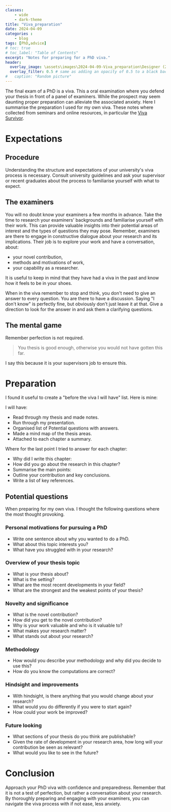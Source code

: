 ```yaml
---
classes: 
    - wide
    - dark-theme
title: "Viva_preparation"
date: 2024-04-09
categories :
    - blog
tags: [PhD,advice]
# toc: true
# toc_label: "Table of Contents"
excerpt: "Notes for preparing for a PhD viva."
header:
  overlay_image: \assets\images\2024-04-09-Viva_preparation\Designer (2).jpeg
  overlay_filter: 0.5 # same as adding an opacity of 0.5 to a black background
#   caption: "Random picture"
---
```


The final exam of a PhD is a viva. This a oral examination where you defend your thesis in front of a panel of examiners. While the prospect may seem daunting proper preparation can alleviate the associated anxiety. Here I summarise the preparation I used for my own viva. These notes where collected from seminars and online resources, in particular the [Viva Survivor](http://www.nathanryder.co.uk/courses/viva-survivor/).

# Expectations

## Procedure

Understanding the structure and expectations of your university's viva process is necessary. Consult university guidelines and ask your supervisor or recent graduates about the process to familiarise yourself with what to expect. 

## The examiners

You will no doubt know your examiners a few months in advance. Take the time to research your examiners' backgrounds and familiarise yourself with their work. This can provide valuable insights into their potential areas of interest and the types of questions they may pose. Remember, examiners are there to engage in constructive dialogue about your research and its implications. Their job is to explore your work and have a conversation, about:

- your novel contribution,
- methods and motivations of work,
- your capability as a researcher.

It is useful to keep in mind that they have had a viva in the past and know how it feels to be in your shoes.

When in the viva remember to stop and think, you don't need to give an answer to every question. You are there to have a discussion. Saying "I don't know" is perfectly fine, but obviously don't just leave it at that. Give a direction to look for the answer in and ask them a clarifying questions.

## The mental game

Remember perfection is not required. 

> You thesis is good enough, otherwise you would not have gotten this far. 

I say this because it is your supervisors job to ensure this.
# Preparation

I found it useful to create a "before the viva I will have" list. Here is mine:

I will have:
- Read through my thesis and made notes.
- Run through my presentation.
- Organised list of Potential questions with answers.
- Made a mind map of the thesis areas.
- Attached to each chapter a summary.

Where for the last point I tried to answer for each chapter:

- Why did I write this chapter:
- How did you go about the research in this chapter? 
- Summarise the main points:
- Outline your contribution and key conclusions.
- Write a list of key references.

## Potential questions

When preparing for my own viva. I thought the following questions where the most thought provoking.

### Personal motivations for pursuing a PhD

- Write one sentence about why you wanted to do a PhD.
- What about this topic interests you?
- What have you struggled with in your research?

### Overview of your thesis topic

- What is your thesis about? 
- What is the setting?
- What are the most recent developments in your field? 
- What are the strongest and the weakest points of your thesis?

### Novelty and significance

- What is the novel contribution? 
- How did you get to the novel contribution?
- Why is your work valuable and who is it valuable to? 
- What makes your research matter?
- What stands out about your research?

### Methodology

- How would you describe your methodology and why did you decide to use this?
- How do you know the computations are correct?

### Hindsight and improvements

- With hindsight, is there anything that you would change about your research?
- What would you do differently if you were to start again?
- How could your work be improved?

### Future looking

- What sections of your thesis do you think are publishable?
- Given the rate of development in your research area, how long will your contribution be seen as relevant?
- What would you like to see in the future?

# Conclusion

Approach your PhD viva with confidence and preparedness. Remember that it is not a test of perfection, but rather a conversation about your research. By thoroughly preparing and engaging with your examiners, you can navigate the viva process with if not ease, less anxiety.